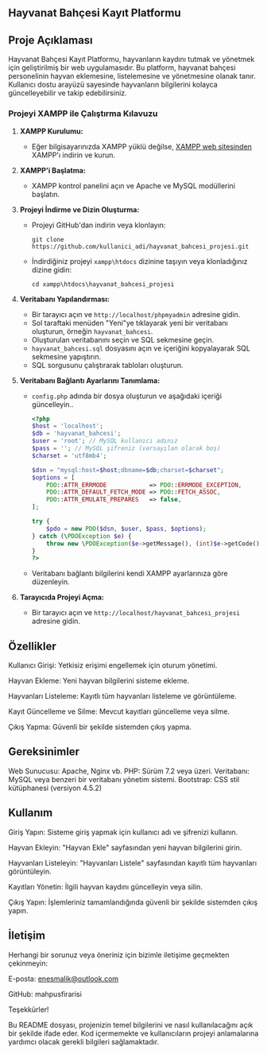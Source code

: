 Hayvanat Bahçesi Kayıt Platformu
--------------------------------
Proje Açıklaması
----------------
Hayvanat Bahçesi Kayıt Platformu, hayvanların kaydını tutmak ve yönetmek için geliştirilmiş bir web uygulamasıdır. Bu platform, hayvanat bahçesi personelinin hayvan eklemesine, listelemesine ve yönetmesine olanak tanır. Kullanıcı dostu arayüzü sayesinde hayvanların bilgilerini kolayca güncelleyebilir ve takip edebilirsiniz.

### Projeyi XAMPP ile Çalıştırma Kılavuzu

1. **XAMPP Kurulumu:**
   - Eğer bilgisayarınızda XAMPP yüklü değilse, [XAMPP web sitesinden](https://www.apachefriends.org/index.html) XAMPP'ı indirin ve kurun.

2. **XAMPP'i Başlatma:**
   - XAMPP kontrol panelini açın ve Apache ve MySQL modüllerini başlatın.

3. **Projeyi İndirme ve Dizin Oluşturma:**
   - Projeyi GitHub'dan indirin veya klonlayın:
     ```
     git clone https://github.com/kullanici_adi/hayvanat_bahcesi_projesi.git
     ```
   - İndirdiğiniz projeyi `xampp\htdocs` dizinine taşıyın veya klonladığınız dizine gidin:
     ```
     cd xampp\htdocs\hayvanat_bahcesi_projesi
     ```

4. **Veritabanı Yapılandırması:**
   - Bir tarayıcı açın ve `http://localhost/phpmyadmin` adresine gidin.
   - Sol taraftaki menüden "Yeni"ye tıklayarak yeni bir veritabanı oluşturun, örneğin `hayvanat_bahcesi`.
   - Oluşturulan veritabanını seçin ve SQL sekmesine geçin.
   - `hayvanat_bahcesi.sql` dosyasını açın ve içeriğini kopyalayarak SQL sekmesine yapıştırın.
   - SQL sorgusunu çalıştırarak tabloları oluşturun.

5. **Veritabanı Bağlantı Ayarlarını Tanımlama:**
   - `config.php` adında bir dosya oluşturun ve aşağıdaki içeriği güncelleyin..
     ```php
     <?php
     $host = 'localhost';
     $db = 'hayvanat_bahcesi';
     $user = 'root'; // MySQL kullanıcı adınız
     $pass = ''; // MySQL şifreniz (varsayılan olarak boş)
     $charset = 'utf8mb4';

     $dsn = "mysql:host=$host;dbname=$db;charset=$charset";
     $options = [
         PDO::ATTR_ERRMODE            => PDO::ERRMODE_EXCEPTION,
         PDO::ATTR_DEFAULT_FETCH_MODE => PDO::FETCH_ASSOC,
         PDO::ATTR_EMULATE_PREPARES   => false,
     ];

     try {
         $pdo = new PDO($dsn, $user, $pass, $options);
     } catch (\PDOException $e) {
         throw new \PDOException($e->getMessage(), (int)$e->getCode());
     }
     ?>
     ```
   - Veritabanı bağlantı bilgilerini kendi XAMPP ayarlarınıza göre düzenleyin.

6. **Tarayıcıda Projeyi Açma:**
   - Bir tarayıcı açın ve `http://localhost/hayvanat_bahcesi_projesi` adresine gidin.


Özellikler
-----------
Kullanıcı Girişi: Yetkisiz erişimi engellemek için oturum yönetimi.

Hayvan Ekleme: Yeni hayvan bilgilerini sisteme ekleme.

Hayvanları Listeleme: Kayıtlı tüm hayvanları listeleme ve görüntüleme.

Kayıt Güncelleme ve Silme: Mevcut kayıtları güncelleme veya silme.

Çıkış Yapma: Güvenli bir şekilde sistemden çıkış yapma.

Gereksinimler
-------------
Web Sunucusu: Apache, Nginx vb.
PHP: Sürüm 7.2 veya üzeri.
Veritabanı: MySQL veya benzeri bir veritabanı yönetim sistemi.
Bootstrap: CSS stil kütüphanesi (versiyon 4.5.2)

Kullanım
--------
Giriş Yapın: Sisteme giriş yapmak için kullanıcı adı ve şifrenizi kullanın.

Hayvan Ekleyin: "Hayvan Ekle" sayfasından yeni hayvan bilgilerini girin.

Hayvanları Listeleyin: "Hayvanları Listele" sayfasından kayıtlı tüm hayvanları görüntüleyin.

Kayıtları Yönetin: İlgili hayvan kaydını güncelleyin veya silin.

Çıkış Yapın: İşlemleriniz tamamlandığında güvenli bir şekilde sistemden çıkış yapın.

İletişim
--------
Herhangi bir sorunuz veya öneriniz için bizimle iletişime geçmekten çekinmeyin:

E-posta: enesmalik@outlook.com

GitHub: mahpusfirarisi

Teşekkürler!

Bu README dosyası, projenizin temel bilgilerini ve nasıl kullanılacağını açık bir şekilde ifade eder. Kod içermemekte ve kullanıcıların projeyi anlamalarına yardımcı olacak gerekli bilgileri sağlamaktadır.
